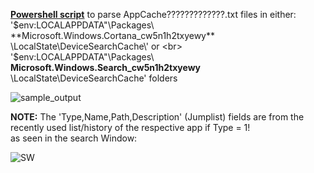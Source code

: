**[Powershell script](https://github.com/kacos2000/Win10/blob/master/Cortana/Cortana_AppCache.ps1)** to parse AppCache?????????????.txt files in either:<br>
  '$env:LOCALAPPDATA"\Packages\ **Microsoft.Windows.Cortana_cw5n1h2txyewy** \LocalState\DeviceSearchCache\' or <br>
  '$env:LOCALAPPDATA"\Packages\ **Microsoft.Windows.Search_cw5n1h2txyewy** \LocalState\DeviceSearchCache\' folders <br>

  ![sample_output](https://raw.githubusercontent.com/kacos2000/Win10/master/Cortana/C_AppCache.JPG)

  **NOTE:** The 'Type,Name,Path,Description' (Jumplist) fields are from the recently used list/history of the respective app if Type = 1!<br>
  as seen in the search Window:<br>
  
  ![SW](https://raw.githubusercontent.com/kacos2000/Win10/master/Cortana/ln.JPG)
  

